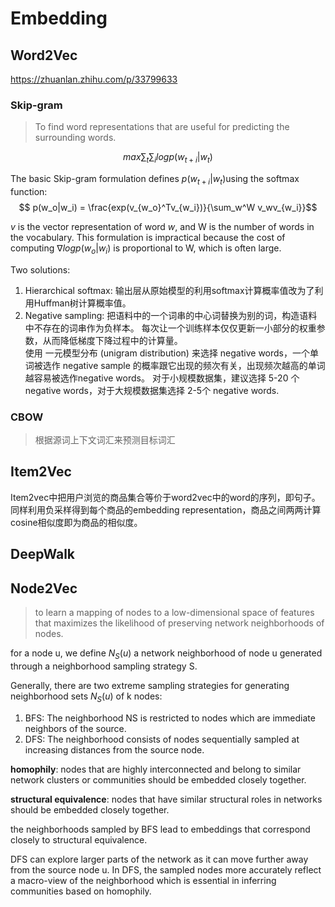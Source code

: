 # Embedding

## Word2Vec
https://zhuanlan.zhihu.com/p/33799633

### Skip-gram
> To find word representations that are useful for predicting the surrounding words. 

$$ max \sum_t \sum_i logp(w_{t+i}|w_t)$$

The basic Skip-gram formulation defines $p(w_{t+i} |w_t)$using the softmax function:
$$ p(w_o|w_i) = \frac{exp(v_{w_o}^Tv_{w_i})}{\sum_w^W v_wv_{w_i}}$$

$v$ is the vector representation of word $w$, and W is the number of words in the vocabulary. This formulation is impractical because the cost of computing
$∇log p(w_o|w_i)$ is proportional to W, which is often large.

Two solutions:

1. Hierarchical softmax:
    输出层从原始模型的利用softmax计算概率值改为了利用Huffman树计算概率值。
2. Negative sampling:
   把语料中的一个词串的中心词替换为别的词，构造语料中不存在的词串作为负样本。
   每次让一个训练样本仅仅更新一小部分的权重参数，从而降低梯度下降过程中的计算量。  
   使用 一元模型分布 (unigram distribution) 来选择 negative words，一个单词被选作 negative sample 的概率跟它出现的频次有关，出现频次越高的单词越容易被选作negative words。
   对于小规模数据集，建议选择 5-20 个 negative words，对于大规模数据集选择 2-5个 negative words.

### CBOW

> 根据源词上下文词汇来预测目标词汇


## Item2Vec

Item2vec中把用户浏览的商品集合等价于word2vec中的word的序列，即句子。同样利用负采样得到每个商品的embedding representation，商品之间两两计算cosine相似度即为商品的相似度。

## DeepWalk



## Node2Vec

> to learn a mapping of nodes to a low-dimensional space
of features that maximizes the likelihood of preserving network neighborhoods of nodes.

for a node u, we define $N_S(u)$ a network neighborhood of node u generated through a neighborhood sampling strategy S.

Generally, there are two extreme sampling strategies for
generating neighborhood sets $N_S(u)$ of k nodes:
1. BFS: The neighborhood NS is restricted to nodes which are immediate neighbors of the source.
2. DFS: The neighborhood consists of nodes sequentially sampled at increasing distances from the source node.

**homophily**: nodes that are highly interconnected and belong to similar network clusters or communities should be embedded closely together.

**structural equivalence**: nodes that have similar structural roles in networks should be embedded
closely together.

the neighborhoods sampled by BFS lead to embeddings
that correspond closely to structural equivalence. 

DFS can explore larger parts of the network as it can move further away from the source node u. In DFS, the sampled nodes more accurately reflect a macro-view of the neighborhood which is essential in inferring communities based on homophily.